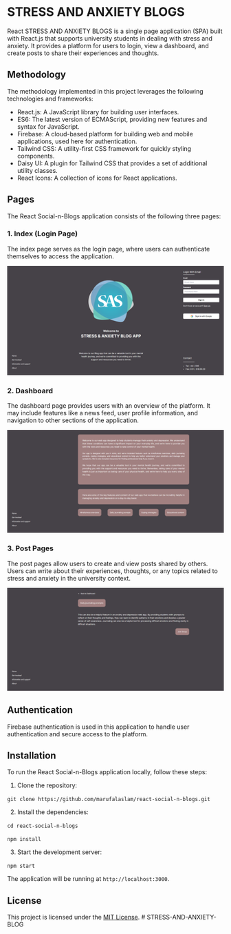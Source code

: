 # STRESS AND ANXIETY BLOGS

React STRESS AND ANXIETY BLOGS is a single page application (SPA) built with React.js that supports university students in dealing with stress and anxiety. It provides a platform for users to login, view a dashboard, and create posts to share their experiences and thoughts.

## Methodology

The methodology implemented in this project leverages the following technologies and frameworks:

- React.js: A JavaScript library for building user interfaces.
- ES6: The latest version of ECMAScript, providing new features and syntax for JavaScript.
- Firebase: A cloud-based platform for building web and mobile applications, used here for authentication.
- Tailwind CSS: A utility-first CSS framework for quickly styling components.
- Daisy UI: A plugin for Tailwind CSS that provides a set of additional utility classes.
- React Icons: A collection of icons for React applications.

## Pages

The React Social-n-Blogs application consists of the following three pages:

### 1. Index (Login Page)

The index page serves as the login page, where users can authenticate themselves to access the application.

![Login Page](./src/screenshots/index.png)

### 2. Dashboard

The dashboard page provides users with an overview of the platform. It may include features like a news feed, user profile information, and navigation to other sections of the application.

![Dashboard](./src/screenshots/dashboard.png)

### 3. Post Pages

The post pages allow users to create and view posts shared by others. Users can write about their experiences, thoughts, or any topics related to stress and anxiety in the university context.

![Post Page](./src/screenshots/post.png)

## Authentication

Firebase authentication is used in this application to handle user authentication and secure access to the platform.

## Installation

To run the React Social-n-Blogs application locally, follow these steps:

1. Clone the repository:

`git clone https://github.com/marufalaslam/react-social-n-blogs.git`


2. Install the dependencies:

`cd react-social-n-blogs`

`npm install`


3. Start the development server:

`npm start`


The application will be running at `http://localhost:3000`.

## License

This project is licensed under the [MIT License](LICENSE).
#   S T R E S S - A N D - A N X I E T Y - B L O G 
 
 